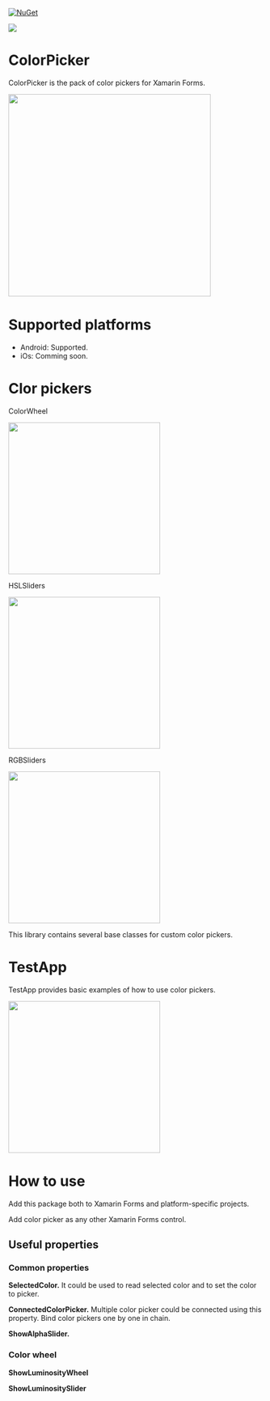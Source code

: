[![NuGet](http://img.shields.io/nuget/v/ColorPicker.Xamarin.Forms.svg)](https://www.nuget.org/packages/ColorPicker.Xamarin.Forms/)

![](https://github.com/vpapenko/ColorPicker/workflows/Tests/badge.svg)

# ColorPicker
ColorPicker is the pack of color pickers for Xamarin Forms.

<img src="https://github.com/vpapenko/ColorPicker/blob/dev/Assets/TestApp.gif" width="400">

# Supported platforms
- Android: Supported.
- iOs: Comming soon.

# Clor pickers
ColorWheel

<img src="https://github.com/vpapenko/ColorPicker/blob/dev/Assets/ColorWheel.png" width="300">


HSLSliders

<img src="https://github.com/vpapenko/ColorPicker/blob/dev/Assets/HSLSliders.png" width="300">


RGBSliders

<img src="https://github.com/vpapenko/ColorPicker/blob/dev/Assets/RGBSliders.png" width="300">


This library contains several base classes for custom color pickers.


# TestApp
TestApp provides basic examples of how to use color pickers.

<img src="https://github.com/vpapenko/ColorPicker/blob/dev/Assets/TestApp.png" width="300">

# How to use
Add this package both to Xamarin Forms and platform-specific projects.

Add color picker as any other Xamarin Forms control.

## Useful properties

### Common properties
**SelectedColor.** It could be used to read selected color and to set the color to picker.
  
**ConnectedColorPicker.** Multiple color picker could be connected using this property. Bind color pickers one by one in chain.

**ShowAlphaSlider.**

### Color wheel
**ShowLuminosityWheel**

**ShowLuminositySlider**

